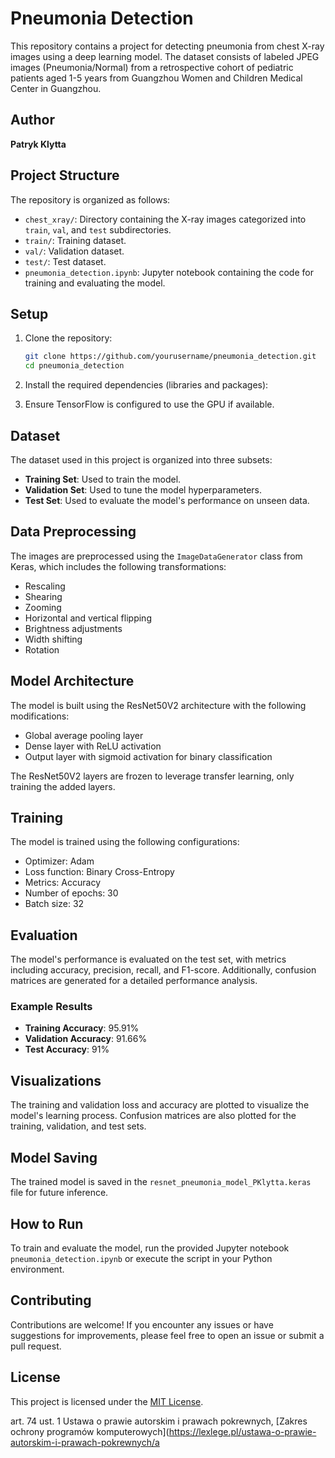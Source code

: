 # Pneumonia Detection

This repository contains a project for detecting pneumonia from chest X-ray images using a deep learning model. The dataset consists of labeled JPEG images (Pneumonia/Normal) from a retrospective cohort of pediatric patients aged 1-5 years from Guangzhou Women and Children Medical Center in Guangzhou.

## Author

**Patryk Klytta**

## Project Structure

The repository is organized as follows:

- `chest_xray/`: Directory containing the X-ray images categorized into `train`, `val`, and `test` subdirectories.
- `train/`: Training dataset.
- `val/`: Validation dataset.
- `test/`: Test dataset.
- `pneumonia_detection.ipynb`: Jupyter notebook containing the code for training and evaluating the model.

## Setup

1. Clone the repository:

    ```sh
    git clone https://github.com/yourusername/pneumonia_detection.git
    cd pneumonia_detection
    ```

2. Install the required dependencies (libraries and packages):

3. Ensure TensorFlow is configured to use the GPU if available.

## Dataset

The dataset used in this project is organized into three subsets:

- **Training Set**: Used to train the model.
- **Validation Set**: Used to tune the model hyperparameters.
- **Test Set**: Used to evaluate the model's performance on unseen data.

## Data Preprocessing

The images are preprocessed using the `ImageDataGenerator` class from Keras, which includes the following transformations:

- Rescaling
- Shearing
- Zooming
- Horizontal and vertical flipping
- Brightness adjustments
- Width shifting
- Rotation

## Model Architecture

The model is built using the ResNet50V2 architecture with the following modifications:

- Global average pooling layer
- Dense layer with ReLU activation
- Output layer with sigmoid activation for binary classification

The ResNet50V2 layers are frozen to leverage transfer learning, only training the added layers.

## Training

The model is trained using the following configurations:

- Optimizer: Adam
- Loss function: Binary Cross-Entropy
- Metrics: Accuracy
- Number of epochs: 30
- Batch size: 32

## Evaluation

The model's performance is evaluated on the test set, with metrics including accuracy, precision, recall, and F1-score. Additionally, confusion matrices are generated for a detailed performance analysis.

### Example Results

- **Training Accuracy**: 95.91%
- **Validation Accuracy**: 91.66%
- **Test Accuracy**: 91%

## Visualizations

The training and validation loss and accuracy are plotted to visualize the model's learning process. Confusion matrices are also plotted for the training, validation, and test sets.

## Model Saving

The trained model is saved in the `resnet_pneumonia_model_PKlytta.keras` file for future inference.

## How to Run

To train and evaluate the model, run the provided Jupyter notebook `pneumonia_detection.ipynb` or execute the script in your Python environment.

## Contributing

Contributions are welcome! If you encounter any issues or have suggestions for improvements, please feel free to open an issue or submit a pull request.

## License

This project is licensed under the [MIT License](https://www.mit.edu/~amini/LICENSE.md).

art. 74 ust. 1 Ustawa o prawie autorskim i prawach pokrewnych, [Zakres ochrony programów komputerowych](https://lexlege.pl/ustawa-o-prawie-autorskim-i-prawach-pokrewnych/a
